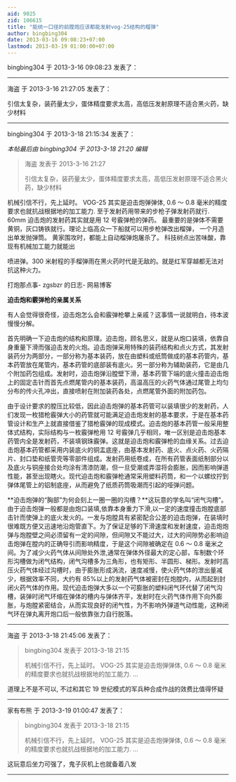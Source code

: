 ```yaml
---
aid: 9025
zid: 106615
title: "能统一口径的前膛炮应该都能发射vog-25结构的榴弹"
author: bingbing304
date: 2013-03-16 09:08:23+07:00
lastmod: 2013-03-19 01:00:00+07:00
---
```


bingbing304 于 2013-3-16 09:08:23 发表了：

---

海盗 于 2013-3-16 21:27:05 发表了：

引信太复杂，装药量太少，蛋体精度要求太高，高低压发射原理不适合黑火药，缺少材料

---

bingbing304 于 2013-3-18 21:15:34 发表了：

_本帖最后由 bingbing304 于 2013-3-18 21:20 编辑_

> 海盗 发表于 2013-3-16 21:27
>
> 引信太复杂，装药量太少，蛋体精度要求太高，高低压发射原理不适合黑火药，缺少材料

机械引信不行，先上延时。 VOG-25 其实是迫击炮弹弹体, 0.6 ～ 0.8 毫米的精度要求也就抗战根据地的加工能力. 至于发射药用带来的步枪子弹发射药就行. 60mm 迫击炮的发射药其实就是用 12 号霰弹枪的弹药。 最重要的是弹体不需要黄铜，灰口铸铁就行。理论上临高众一下船就可以用步枪弹改出榴弹， 一个月造出单发抛弹筒。 黄家围攻时，都能上自动榴弹炮屠杀了。 科技树点出苦味酸，靠现有机械加工能力就能出

喷进弹。300 米射程的手榴弹雨在黑火药时代是无敌的。就是红军穿越都无法对抗这种火力。

打炮那点事- zgsbzr 的日志- 网易博客

**迫击炮和霰弹枪的亲属关系**

有人会觉得很奇怪，迫击炮怎么会和霰弹枪攀上亲戚？这事情一说就明白，待本波慢慢分解。

首先明确一下迫击炮的结构和原理。迫击炮，顾名思义，就是从炮口装填，依靠自身重量下滑而强迫击发的火炮。迫击炮弹采用特殊的装药结构和点火方式，其发射装药分为两部分，一部分称为基本装药，放在由塑料或纸筒做成的基本药管内，基本药管放在尾管内，基本药管的底部装有底火。另一部分称为辅助装药，它是由几个附加药包组成。发射时，迫击炮弹沿膛壁下滑，基本药管下端的底火撞击迫击炮上的固定击针而首先点燃尾管内的基本装药，高温高压的火药气体通过尾管上均匀分布的传火孔冲出，直接喷射在附加装药各处，点燃尾管外面的附加药包。

由于设计要求的膛压比较低，因此迫击炮弹的基本药管可以装填很少的发射药，人们发现一枚猎枪霰弹大小的药管就可能满足迫击炮发射的基本要求，于是在基本药管设计和生产上就直接借鉴了猎枪霰弹的现成模式。迫击炮的基本药管一般采用整体式结构，实际结构与一枚霰弹枪用 12 号霰弹几乎相同，唯一区别是迫击炮基本药管内全是发射药，不装填钢珠霰弹。这就是迫击炮和霰弹枪的血缘关系。过去迫击炮基本药管都采用内装底火的铜盂底座，由基本发射药、底火、点火药、火药隔片、封口垫和纸管壳等零部件组成。发射药用纸卷成，在所有药管表面纸制部分以及底火与铜座接合处均涂有清漆防潮，但一旦受潮或弄湿将会膨胀，因而影响弹道性能，甚至出现瞎火。现代迫击炮和霰弹枪通常采用塑料药筒，和一个以螺纹拧到弹体尾管上的铝制底座，从而避免了纸质药筒吸潮而引起的哑弹问题。

**迫击炮弹的“胸部”为何会刻上一圈一圈的沟槽？**这玩意的学名叫“闭气沟槽”。由于迫击炮弹一般都是由炮口装填,依靠本身重力下滑,以一定的速度撞击炮膛底部击针而使弹上的底火发火的。一发与炮膛具有紧密配合公差的迫击炮弹，在装填时很难既方便又迅速地沿炮管直下。为了保证足够的下滑速度和发射速度，迫击炮炮弹与炮膛壁之间必须留有一定的间隙，但间隙又不能过大，过大的间隙势必影响迫击炮弹在膛内的正确导引而影响精度，于是这个间隙被确定在 0.6 ～ 0.8 毫米之间。为了减少火药气体从间隙处外泄,通常在弹体外径最大的定心部，车制数个环形沟槽做为闭气结构，闭气沟槽多为三角形，也有矩形、半圆形、梯形。发射时高压火药气体经过沟槽时，由于膨胀形成涡流，速度减慢，使火药气体的泄出量减少，根据效率不同，大约有 85%以上的发射药气体被密封在炮膛内，从而起到封闭火药气体的作用。现代迫击炮弹大多以一个可膨胀的塑料闭气环代替了闭气沟槽，装弹时闭气环缩在弹体的槽内与弹体齐平，发射时在火药气体作用下向外膨胀，与炮膛紧密结合，从而实现良好的闭气性，为不影响外弹道气动性能，这种闭气环在弹丸离开炮口后一般依靠张力自行脱落。

---

海盗 于 2013-3-18 21:45:06 发表了：

> bingbing304 发表于 2013-3-18 21:15
>
> 机械引信不行，先上延时。 VOG-25 其实是迫击炮弹弹体, 0.6 ～ 0.8 毫米的精度要求也就抗战根据地的加工能力. ...

道理上不是不可以, 不过和其它 19 世纪模式的军兵种合成作战的效费比值得怀疑

---

家有布熊 于 2013-3-19 01:00:47 发表了：

> bingbing304 发表于 2013-3-18 21:15
>
> 机械引信不行，先上延时。 VOG-25 其实是迫击炮弹弹体, 0.6 ～ 0.8 毫米的精度要求也就抗战根据地的加工能力. ...

这玩意后坐力可强了，鬼子灰机上也就备着八发

---
